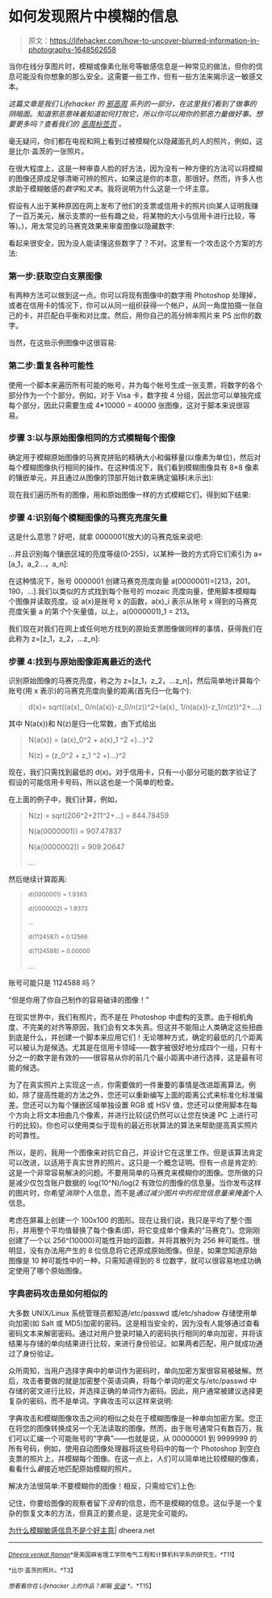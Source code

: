 # 如何发现照片中模糊的信息

> 原文：<https://lifehacker.com/how-to-uncover-blurred-information-in-photographs-1648562658>

当你在线分享图片时，模糊或像素化账号等敏感信息是一种常见的做法，但你的信息可能没有你想象的那么安全。这需要一些工作，但有一些方法来揭示这一敏感文本。



*这篇文章是我们 Lifehacker 的* [*邪恶周*](https://lifehacker.com/welcome-to-lifehackers-fifth-annual-evil-week-1647621043) *系列的一部分，在这里我们看到了做事的阴暗面。知道邪恶意味着知道如何打败它，所以你可以用你的邪恶力量做好事。想要更多吗？查看我们的* [*恶周标签页*](http://lifehacker.com/tag/evilweek) *。*

毫无疑问，你们都在电视和网上看到过被模糊化以隐藏面孔的人的照片。例如，这是比尔·盖茨的一张照片。

在很大程度上，这是一种审查人脸的好方法，因为没有一种方便的方法可以将模糊的图像还原成足够清晰可辨的照片。如果这是你的本意，那很好。然而，许多人也求助于模糊敏感的*数字*和*文本*。我将说明为什么这是一个坏主意。

假设有人出于某种原因在网上发布了他们的支票或信用卡的照片(向某人证明我赚了一百万美元，展示支票的一些有趣之处，将某物的大小与信用卡进行比较，等等)。)，用太常见的马赛克效果来审查图像以隐藏数字:

看起来很安全，因为没人能读懂这些数字了？不对。这里有一个攻击这个方案的方法:

### **第一步:获取空白支票图像**

有两种方法可以做到这一点。你可以将现有图像中的数字用 Photoshop 处理掉，或者在信用卡的情况下，你可以从同一组织获得一个帐户，从同一角度拍摄一张自己的卡，并匹配白平衡和对比度。然后，用你自己的高分辨率照片来 PS 出你的数字。

当然，在这些示例图像中这很容易:

### **第二步:重复各种可能性**

使用一个脚本来遍历所有可能的帐号，并为每个帐号生成一张支票，将数字的各个部分作为一个个部分。例如，对于 Visa 卡，数字按 4 分组，因此您可以单独完成每个部分，因此只需要生成 4*10000 = 40000 张图像，这对于脚本来说很容易。

### **步骤 3:以与原始图像相同的方式模糊每个图像**

确定用于模糊原始图像的马赛克拼贴的精确大小和偏移量(以像素为单位)，然后对每个模糊图像执行相同的操作。在这种情况下，我们看到模糊图像具有 8×8 像素的镶嵌单元，并且通过从图像的顶部开始计数来确定偏移(未示出):

现在我们遍历所有的图像，用和原始图像一样的方式模糊它们，得到如下结果:

### **步骤 4:识别每个模糊图像的马赛克亮度矢量**

这是什么意思？好吧，就拿 0000001(放大)的马赛克版来说吧:

...并且识别每个镶嵌区域的亮度等级(0-255)，以某种一致的方式将它们索引为 a=[a_1，a_2...，a_n]:

在这种情况下，账号 0000001 创建马赛克亮度向量 a(0000001)=[213，201，190，...].我们以类似的方式找到每个账号的 mozaic 亮度向量，使用脚本模糊每个图像并读取亮度。设 a(x)是账号 x 的函数，a(x)_i 表示从账号 x 得到的马赛克亮度矢量 a 的第*个*个矢量值，以上，a(0000001)_1 = 213。

我们现在对我们在网上或任何地方找到的原始支票图像做同样的事情，获得我们在此称为 z=[z_1，z_2，...z_n]:

### **步骤 4:找到与原始图像距离最近的迭代**

识别原始图像的马赛克亮度，称之为 z=[z_1，z_2，...z_n]，然后简单地计算每个账号(用 x 表示)的马赛克亮度向量的距离(首先归一化每个):

> d(x)= sqrt((a(x)_ 0/n(a(x))-z_0/n(z))^2+(a(x)_ 1/n(a(x))-z_1/n(z))^2+....)

其中 N(a(x))和 N(z)是归一化常数，由下式给出

> N(a(x)) = (a(x)_0^2 + a(x)_1 ^2 +)...)^2
> 
> N(z) = (z_0^2 + z_1 ^2 +)...)^2

现在，我们只需找到最低的 d(x)。对于信用卡，只有一小部分可能的数字验证了假设的可能信用卡号码，所以这也是一个简单的检查。

在上面的例子中，我们计算，例如，

> N(z) = sqrt(206^2+211^2+...) = 844.78459
> 
> N(a(0000001)) = 907.47837
> 
> N(a(0000002)) = 909.20647
> 
> ...

然后继续计算距离:

> <small>d(0000001) = 1.9363</small>
> 
> <small>d(0000002) = 1.9373</small>
> 
> <small>...</small>
> 
> <small>d(1124587) = 0.12566</small>
> 
> <small>d(1124588) = 0.00000</small>
> 
> ...

账号可能只是 1124588 吗？

“但是你用了你自己制作的容易破译的图像！”

在现实世界中，我们有照片，而不是在 Photoshop 中虚构的支票。由于相机角度、不完美的对齐等原因，我们会有文本失真。但这并不能阻止人类确定这些扭曲到底是什么，并创建一个脚本来应用它们！无论哪种方式，确定的最低的几个距离可以被认为是候选。尤其是在信用卡领域——数字被很好地分成四个一组，只有十分之一的数字是有效的——很容易从你的前几个最小距离中进行选择，这是最有可能的候选。

为了在真实照片上实现这一点，你需要做的一件重要的事情是改进距离算法。例如，除了提高性能的方法之外，您还可以重新编写上面的距离公式来标准化标准偏差。您还可以为每个镶嵌区域单独设置 RGB 或 HSV 值，您还可以使用脚本在每个方向上将文本扭曲几个像素，并进行比较(这仍然可以让您在快速 PC 上进行可行的比较)。你也可以使用类似于现有的最近形状算法的算法来帮助提高真实照片的可靠性。

所以，是的，我用一个图像来对抗它自己，并设计它在这里工作。但是该算法肯定可以改进，以适用于真实世界的照片。这只是一个概念证明。但有一点是肯定的:这是一个非常容易解决的问题。不要用简单的马赛克来模糊你的图像。您所做的只是减少仅包含账户数据的 log(10^N)/log(2 有效位的图像的信息量。当你发布这样的图片时，你希望*消除*个人信息，而不是*通过减少图片中的视觉信息量来掩盖*个人信息。

考虑在屏幕上创建一个 100x100 的图形。现在让我们说，我只是平均了整个图形，并用整个平均值替换了每个像素(即，将它变成单个像素的“马赛克”)。您刚刚创建了一个以 256^(10000)可能性开始的函数，并将其散列为 256 种可能性。很明显，没有办法用产生的 8 位信息将它还原成原始图像。但是，如果您知道原始图像是 10 种可能性中的一种，只需知道得到的 8 位数字，就可以很容易地成功确定使用了哪个原始图像。

### **字典密码攻击是如何相似的**

大多数 UNIX/Linux 系统管理员都知道/etc/passwd 或/etc/shadow 存储使用单向加密(如 Salt 或 MD5)加密的密码。这是相当安全的，因为没有人能够通过查看密码文本来解密密码。通过对用户登录时输入的密码执行相同的单向加密，并将该结果与存储的单向结果进行比较，来进行身份验证。如果两者匹配，用户就成功通过了身份验证。

众所周知，当用户选择字典中的单词作为密码时，单向加密方案很容易被破解。然后，攻击者要做的就是加密整个英语词典，将每个单词的密文与/etc/passwd 中存储的密文进行比较，并选择正确的单词作为密码。因此，用户通常被建议选择更复杂的密码，而不是单词。字典攻击可以这样来说明:

字典攻击和模糊图像攻击之间的相似之处在于模糊图像是一种单向加密方案。您正在将您的图像转换成另一个无法读取的图像。然而，由于账号通常只有数百万，我们可以汇编一个可能账号的“字典”——也就是说，从 00000001 到 9999999 的所有号码，例如，使用自动图像处理器将这些号码中的每一个 Photoshop 到空白支票的照片上，并模糊每个图像。在这一点上，人们可以简单地比较模糊的像素，看看什么*最*接近地匹配原始模糊的照片。

解决方法很简单:不要模糊你的图像！相反，只需给它们上色:

记住，你要给图像的观察者留下*没有*的信息，而不是模糊的信息。这似乎是一个复杂的恢复文本的方法，但真正的要点是，这是完全可能的。

[为什么模糊敏感信息不是个好主意](http://dheera.net/projects/blur)| dheera.net

* * *

[<small>*Dheera venkat Raman*</small>](http://dheera.net/)<small>*是美国麻省理工学院电气工程和计算机科学系的研究生。*T11】</small>

<small>*比尔·盖茨的照片。*T3】</small>

<small>*想看看你在 Lifehacker 上的作品？邮箱*</small> [<small>*安迪*</small>](mailto:andy@lifehacker.com) <small>*。*T15】</small>